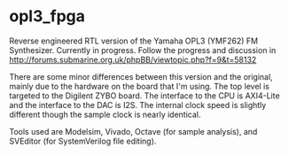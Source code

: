opl3_fpga
=========
Reverse engineered RTL version of the Yamaha OPL3 (YMF262) FM Synthesizer. Currently in progress.
Follow the progress and discussion in http://forums.submarine.org.uk/phpBB/viewtopic.php?f=9&t=58132

There are some minor differences between this version and the original, mainly due to the hardware on
the board that I'm using. The top level is targeted to the Digilent ZYBO board. The interface to the CPU
is AXI4-Lite and the interface to the DAC is I2S. The internal clock speed is slightly different though
the sample clock is nearly identical.

Tools used are Modelsim, Vivado, Octave (for sample analysis), and SVEditor (for SystemVerilog file editing).

